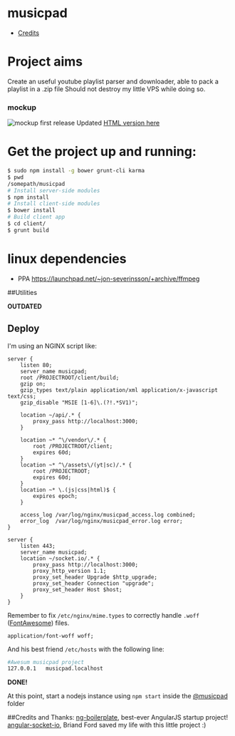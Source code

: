 musicpad
===================

* [Credits](#credits-and-thanks)

# Project aims
Create an useful youtube playlist parser and downloader, able to pack a playlist in a .zip file
Should not destroy my little VPS while doing so.

### mockup
![mockup first release](https://dl.dropboxusercontent.com/s/1ammo7mpqgd5g2g/get-music_get-music.png?token_hash=AAESBY0eWjZRJgXjbWvqVmBWmt3pKRGTG5BwAL9BbMSZOg&dl=1)
Updated [HTML version here](http://app.mockflow.com/view/a38da72f4b21a524a6ae658990409981)

# Get the project up and running:

```bash
$ sudo npm install -g bower grunt-cli karma
$ pwd
/somepath/musicpad
# Install server-side modules
$ npm install
# Install client-side modules
$ bower install
# Build client app
$ cd client/
$ grunt build
```

# linux dependencies
 * PPA https://launchpad.net/~jon-severinsson/+archive/ffmpeg


##Utilities

**OUTDATED**

Deploy
------
I'm using an NGINX script like:
```nginx
server {
    listen 80;
    server_name musicpad;
    root /PROJECTROOT/client/build;
    gzip on;
    gzip_types text/plain application/xml application/x-javascript text/css;
    gzip_disable "MSIE [1-6]\.(?!.*SV1)";

    location ~/api/.* {
        proxy_pass http://localhost:3000;
    }

    location ~* ^\/vendor\/.* {
        root /PROJECTROOT/client;
        expires 60d;
    }
    location ~* ^\/assets\/(yt|sc)/.* {
        root /PROJECTROOT;
        expires 60d;
    }
    location ~* \.(js|css|html)$ {
        expires epoch;
    }

    access_log /var/log/nginx/musicpad_access.log combined;
    error_log  /var/log/nginx/musicpad_error.log error;
}

server {
    listen 443;
    server_name musicpad;
    location ~/socket.io/.* {
        proxy_pass http://localhost:3000;
        proxy_http_version 1.1;
        proxy_set_header Upgrade $http_upgrade;
        proxy_set_header Connection "upgrade";
        proxy_set_header Host $host;
    }
}
```

Remember to fix ```/etc/nginx/mime.types``` to correctly handle ```.woff``` ([FontAwesome][fontawesome]) files.
```
application/font-woff woff;
```

And his best friend ```/etc/hosts``` with the following line:
```bash
#Awesum musicpad project
127.0.0.1	musicpad.localhost
```
**DONE!**

At this point, start a nodejs instance using ```npm start``` inside the [@musicpad][this] folder

##Credits and Thanks:
[ng-boilerplate][ngb], best-ever AngularJS startup project!  
[angular-socket-io][socket-btford], Briand Ford saved my life with this little project :)

  [this]: https://github.com/mrgamer/musicpad
  [fontawesome]: http://fortawesome.github.io/Font-Awesome/
  [ngb]: https://github.com/joshdmiller/ng-boilerplate
  [socket-btford]: https://github.com/btford/angular-socket-io
